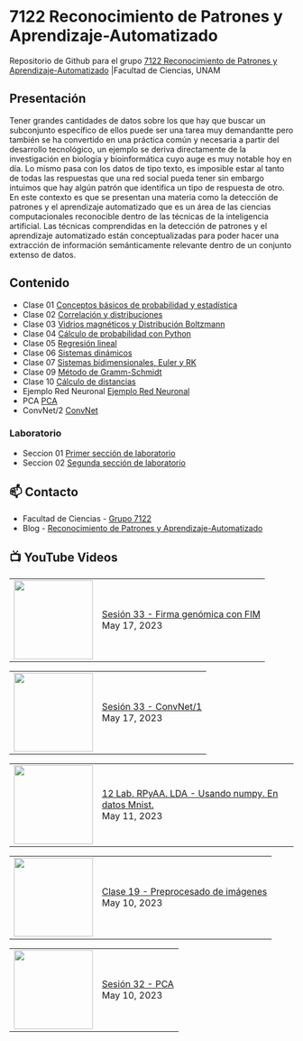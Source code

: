 # 7122 Reconocimiento de Patrones y Aprendizaje-Automatizado
Repositorio de Github para el grupo   [7122 Reconocimiento de Patrones y Aprendizaje-Automatizado](https://www.fciencias.unam.mx/docencia/horarios/presentacion/342748) |Facultad de Ciencias, UNAM

## Presentación
Tener grandes cantidades de datos sobre los que hay que buscar un subconjunto específico de ellos puede ser una tarea muy demandantte pero también se ha convertido en una práctica común y necesaria a partir del desarrollo tecnológico, un ejemplo se deriva directamente de la investigación en biología y bioinformática cuyo auge es muy notable hoy en día. Lo mismo pasa con los datos de tipo texto, es imposible estar al tanto de todas las respuestas que una red social pueda tener sin embargo intuimos que hay algún patrón que identifica un tipo de respuesta de otro. En este contexto es que se presentan una materia como la detección de patrones y el aprendizaje automatizado que es un área de las ciencias computacionales reconocible dentro de las técnicas de la inteligencia artificial. Las técnicas comprendidas en la detección de patrones y el aprendizaje automatizado están conceptualizadas para poder hacer una extracción de información semánticamente relevante dentro de un conjunto extenso de datos.

## Contenido
- Clase 01  [Conceptos básicos de probabilidad y estadística](https://github.com/7122-Aprendizaje-Automatizado/7122-Reconocimiento-de-Patrones-y-Aprendizaje-Automatizado/blob/main/Clase%2001/Conceptos%20básicos%20de%20probabilidad%20y%20estadística.ipynb)
- Clase 02 [Correlación y distribuciones](https://github.com/7122-Aprendizaje-Automatizado/7122-Reconocimiento-de-Patrones-y-Aprendizaje-Automatizado/blob/main/Clase%2002/Correlación%20y%20distribuciones.ipynb) 
- Clase 03 [Vidrios magnéticos y Distribución Boltzmann](https://github.com/7122-Aprendizaje-Automatizado/7122-Reconocimiento-de-Patrones-y-Aprendizaje-Automatizado/blob/main/Clase%2003/Vidrios%20y%20distribución%20de%20Boltzmann.ipynb)
- Clase 04 [Cálculo de probabilidad con Python](https://github.com/7122-Aprendizaje-Automatizado/7122-Reconocimiento-de-Patrones-y-Aprendizaje-Automatizado/blob/main/Clase%2004/Cálculo%20de%20probabilidad%20con%20Python.ipynb)
- Clase 05 [Regresión lineal](https://github.com/7122-Aprendizaje-Automatizado/7122-Reconocimiento-de-Patrones-y-Aprendizaje-Automatizado/blob/main/Clase%2005/Regresión%20lineal.ipynb)
- Clase 06 [Sistemas dinámicos](https://github.com/7122-Aprendizaje-Automatizado/7122-Reconocimiento-de-Patrones-y-Aprendizaje-Automatizado/blob/main/Clase%2006/Sistemas%20dina%CC%81micos.ipynb)
- Clase 07 [Sistemas bidimensionales, Euler y RK](https://github.com/7122-Aprendizaje-Automatizado/7122-Reconocimiento-de-Patrones-y-Aprendizaje-Automatizado/blob/main/Clase%2007/Sistemas%20bidimensionales%2C%20Euler%20y%20RK.ipynb)
- Clase 09 [Método de Gramm-Schmidt](https://github.com/7122-Aprendizaje-Automatizado/7122-Reconocimiento-de-Patrones-y-Aprendizaje-Automatizado/blob/main/Clase%2009/Gramm-Schmidt.ipynb)
- Clase 10 [Cálculo de distancias](https://github.com/7122-Aprendizaje-Automatizado/7122-Reconocimiento-de-Patrones-y-Aprendizaje-Automatizado/blob/main/Clase%2010/Distancias.ipynb)
- Ejemplo Red Neuronal [Ejemplo Red Neuronal](https://github.com/7122-Aprendizaje-Automatizado/7122-Reconocimiento-de-Patrones-y-Aprendizaje-Automatizado/blob/main/Red%20Neuronal/ejemplo%20red%20neuronal.ipynb)
- PCA [PCA](https://github.com/7122-Aprendizaje-Automatizado/7122-Reconocimiento-de-Patrones-y-Aprendizaje-Automatizado/blob/main/PCA.ipynb)
- ConvNet/2 [ConvNet](https://github.com/7122-Aprendizaje-Automatizado/7122-Reconocimiento-de-Patrones-y-Aprendizaje-Automatizado/blob/main/conv_net2/conv_digits.ipynb)

### Laboratorio
- Seccion 01  [Primer sección de laboratorio](https://github.com/7122-Aprendizaje-Automatizado/7122-Reconocimiento-de-Patrones-y-Aprendizaje-Automatizado/tree/main/Primer%20Seccion)
- Seccion 02  [Segunda sección de laboratorio](https://github.com/7122-Aprendizaje-Automatizado/7122-Reconocimiento-de-Patrones-y-Aprendizaje-Automatizado/tree/main/Segunda%20Seccion)


## 📫 Contacto
- Facultad de Ciencias - [Grupo 7122](https://www.fciencias.unam.mx/docencia/horarios/presentacion/342748)
- Blog - [Reconocimiento de Patrones y Aprendizaje-Automatizado](https://sites.google.com/view/patronesciencias/inicio)

##  📺 	YouTube Videos
<!-- BLOG-POST-LIST:START --><table><tr><td><a href="https://www.youtube.com/watch?v=m1W52t04jmo"><img width="140px" src="https://i.ytimg.com/vi/m1W52t04jmo/mqdefault.jpg"></a></td>
<td><a href="https://www.youtube.com/watch?v=m1W52t04jmo">Sesión 33 - Firma genómica con FIM</a><br/>May 17, 2023</td></tr></table>
<table><tr><td><a href="https://www.youtube.com/watch?v=psx8DZA4nvg"><img width="140px" src="https://i.ytimg.com/vi/psx8DZA4nvg/mqdefault.jpg"></a></td>
<td><a href="https://www.youtube.com/watch?v=psx8DZA4nvg">Sesión 33 - ConvNet/1</a><br/>May 17, 2023</td></tr></table>
<table><tr><td><a href="https://www.youtube.com/watch?v=F1qlpTOXIBA"><img width="140px" src="https://i.ytimg.com/vi/F1qlpTOXIBA/mqdefault.jpg"></a></td>
<td><a href="https://www.youtube.com/watch?v=F1qlpTOXIBA">12 Lab. RPyAA. LDA - Usando numpy. En datos Mnist.</a><br/>May 11, 2023</td></tr></table>
<table><tr><td><a href="https://www.youtube.com/watch?v=cWDwW-_X-1E"><img width="140px" src="https://i.ytimg.com/vi/cWDwW-_X-1E/mqdefault.jpg"></a></td>
<td><a href="https://www.youtube.com/watch?v=cWDwW-_X-1E">Clase 19 - Preprocesado de imágenes</a><br/>May 10, 2023</td></tr></table>
<table><tr><td><a href="https://www.youtube.com/watch?v=MjszXfjDm5I"><img width="140px" src="https://i.ytimg.com/vi/MjszXfjDm5I/mqdefault.jpg"></a></td>
<td><a href="https://www.youtube.com/watch?v=MjszXfjDm5I">Sesión 32 - PCA</a><br/>May 10, 2023</td></tr></table>
<!-- BLOG-POST-LIST:END -->

